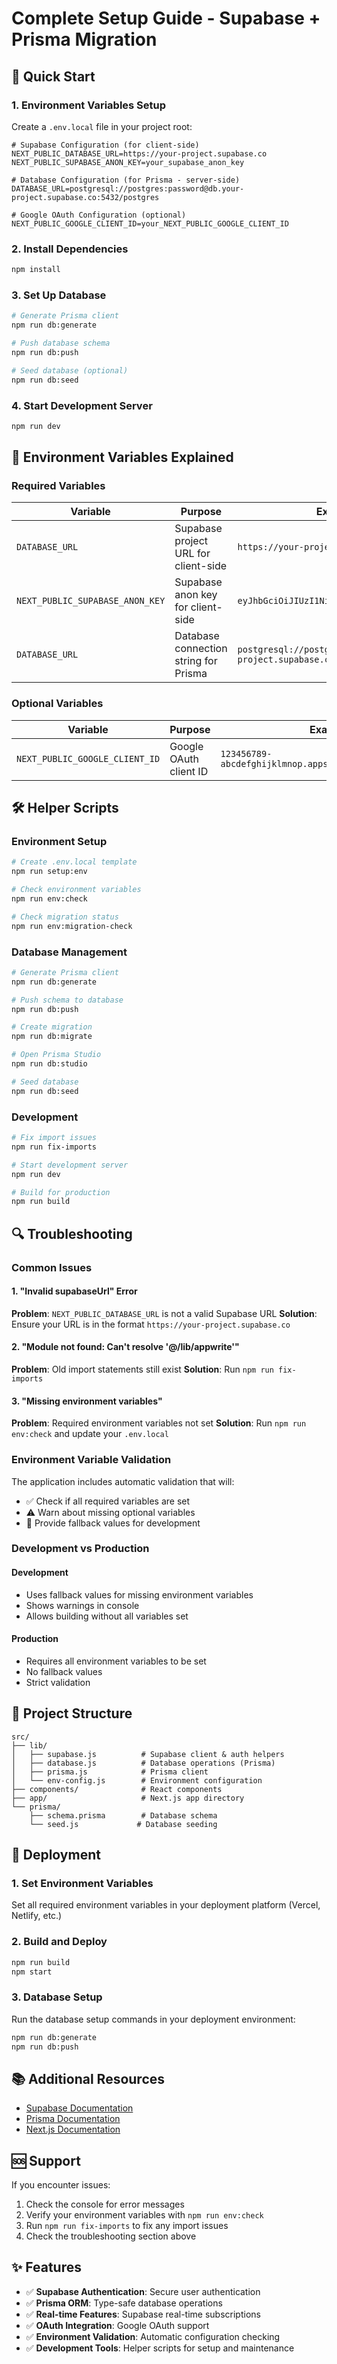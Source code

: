 # Complete Setup Guide - Supabase + Prisma Migration

## 🚀 Quick Start

### 1. Environment Variables Setup

Create a `.env.local` file in your project root:

```env
# Supabase Configuration (for client-side)
NEXT_PUBLIC_DATABASE_URL=https://your-project.supabase.co
NEXT_PUBLIC_SUPABASE_ANON_KEY=your_supabase_anon_key

# Database Configuration (for Prisma - server-side)
DATABASE_URL=postgresql://postgres:password@db.your-project.supabase.co:5432/postgres

# Google OAuth Configuration (optional)
NEXT_PUBLIC_GOOGLE_CLIENT_ID=your_NEXT_PUBLIC_GOOGLE_CLIENT_ID
```

### 2. Install Dependencies

```bash
npm install
```

### 3. Set Up Database

```bash
# Generate Prisma client
npm run db:generate

# Push database schema
npm run db:push

# Seed database (optional)
npm run db:seed
```

### 4. Start Development Server

```bash
npm run dev
```

## 🔧 Environment Variables Explained

### Required Variables

| Variable | Purpose | Example |
|----------|---------|---------|
| `DATABASE_URL` | Supabase project URL for client-side | `https://your-project.supabase.co` |
| `NEXT_PUBLIC_SUPABASE_ANON_KEY` | Supabase anon key for client-side | `eyJhbGciOiJIUzI1NiIsInR5cCI6IkpXVCJ9...` |
| `DATABASE_URL` | Database connection string for Prisma | `postgresql://postgres:password@db.your-project.supabase.co:5432/postgres` |

### Optional Variables

| Variable | Purpose | Example |
|----------|---------|---------|
| `NEXT_PUBLIC_GOOGLE_CLIENT_ID` | Google OAuth client ID | `123456789-abcdefghijklmnop.apps.googleusercontent.com` |

## 🛠️ Helper Scripts

### Environment Setup
```bash
# Create .env.local template
npm run setup:env

# Check environment variables
npm run env:check

# Check migration status
npm run env:migration-check
```

### Database Management
```bash
# Generate Prisma client
npm run db:generate

# Push schema to database
npm run db:push

# Create migration
npm run db:migrate

# Open Prisma Studio
npm run db:studio

# Seed database
npm run db:seed
```

### Development
```bash
# Fix import issues
npm run fix-imports

# Start development server
npm run dev

# Build for production
npm run build
```

## 🔍 Troubleshooting

### Common Issues

#### 1. "Invalid supabaseUrl" Error
**Problem**: `NEXT_PUBLIC_DATABASE_URL` is not a valid Supabase URL
**Solution**: Ensure your URL is in the format `https://your-project.supabase.co`

#### 2. "Module not found: Can't resolve '@/lib/appwrite'"
**Problem**: Old import statements still exist
**Solution**: Run `npm run fix-imports`

#### 3. "Missing environment variables"
**Problem**: Required environment variables not set
**Solution**: Run `npm run env:check` and update your `.env.local`

### Environment Variable Validation

The application includes automatic validation that will:
- ✅ Check if all required variables are set
- ⚠️ Warn about missing optional variables
- 🔧 Provide fallback values for development

### Development vs Production

#### Development
- Uses fallback values for missing environment variables
- Shows warnings in console
- Allows building without all variables set

#### Production
- Requires all environment variables to be set
- No fallback values
- Strict validation

## 📁 Project Structure

```
src/
├── lib/
│   ├── supabase.js          # Supabase client & auth helpers
│   ├── database.js          # Database operations (Prisma)
│   ├── prisma.js            # Prisma client
│   └── env-config.js        # Environment configuration
├── components/              # React components
├── app/                     # Next.js app directory
└── prisma/
    ├── schema.prisma        # Database schema
    └── seed.js             # Database seeding
```

## 🚀 Deployment

### 1. Set Environment Variables
Set all required environment variables in your deployment platform (Vercel, Netlify, etc.)

### 2. Build and Deploy
```bash
npm run build
npm start
```

### 3. Database Setup
Run the database setup commands in your deployment environment:
```bash
npm run db:generate
npm run db:push
```

## 📚 Additional Resources

- [Supabase Documentation](https://supabase.com/docs)
- [Prisma Documentation](https://www.prisma.io/docs)
- [Next.js Documentation](https://nextjs.org/docs)

## 🆘 Support

If you encounter issues:

1. Check the console for error messages
2. Verify your environment variables with `npm run env:check`
3. Run `npm run fix-imports` to fix any import issues
4. Check the troubleshooting section above

## ✨ Features

- ✅ **Supabase Authentication**: Secure user authentication
- ✅ **Prisma ORM**: Type-safe database operations
- ✅ **Real-time Features**: Supabase real-time subscriptions
- ✅ **OAuth Integration**: Google OAuth support
- ✅ **Environment Validation**: Automatic configuration checking
- ✅ **Development Tools**: Helper scripts for setup and maintenance









